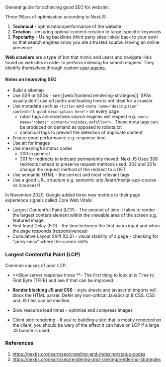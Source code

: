 
General guide for achieving good SEO for website:

Three Pillars of optimization according to NextJS:
1. **Technical** - optimization/performance of the website
2. **Creation** - ensuring optimal content creation to target specific keywords
3. **Popularity** - Using backlinks (third party sites linked back to your own) so that search engines know you are a trusted source. Having an online presence. 


**Web crawlers** are a type of bot that mimic end users and navigate links found on websites in order to perform indexing for search engines. They identify themselves through custom [user-agents](https://developers.google.com/search/docs/advanced/crawling/overview-google-crawlers). 


#### Notes on improving SEO
- Build a sitemap
- Use SSR or SSGs - see [[web.frontend.rendering-strategies]]. SPAs usually don't use url paths and loading time is not ideal for a crawler.
- Use metadata such as `<title>` and `<meta name="description" content="A good description here">` on every page
  -  robot tags are directives search engines will respect e.g. `<meta name="robots" content="noindex,nofollow">` . These meta tags can be produced on demand as opposed to robots.txt
  - canonical tags to prevent the detection of duplicate content
- Ensure good performance e.g. response time
- Use alt for images
- Use meaningful status codes
   - 200 in general
   - 301 for redirects to indicate permanently moved. Next JS Uses 308 redirects instead to preserve request methods used. 302 and 301s change the request method of the redirect to a GET
- Use semantic HTML - the correct and most relevant tags
- Use a good URL structure e.g. semantic urls /learn/nextjs-app-course vs /courses/1

In November 2020, Google added three new metrics to their page experience signals called Core Web Vitals:

- Largest Contentful Paint (LCP) - The amount of time it takes to render the largest content element within the viewable area of the screen e.g. featured image
- First Input Delay (FID) - the time between the first users input and when the page responds (responsiveness)
- Cumulative Layout Shift (CLS) - visual stability of a page - checking for "janky-ness" where the screen shifts

### Largest Contentful Paint (LCP)

Common causes of poor LCP:

- **Slow server response times **- The first thing to look at is Time to First Byte (TFFB) and see if that can be improved.

- **Render blocking JS and CSS** - style sheets and javascript imports will block the HTML parser. Defer any non-critical JavaScript & CSS. CSS and JS files can be minified.

- Slow resource load times - optimize and compress images

- Client side rendering - If you're building a site that is mostly rendered on the client, you should be wary of the effect it can have on LCP if a large JS bundle is used.

### References

1. https://nextjs.org/learn/seo/crawling-and-indexing/status-codes
2. https://nextjs.org/learn/seo/rendering-and-ranking/rendering-strategies